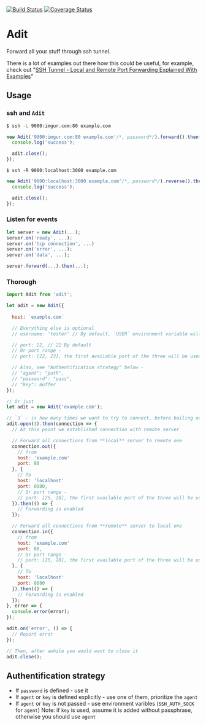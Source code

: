 [![Build Status](https://travis-ci.org/markelog/adit.svg?branch=master)](https://travis-ci.org/markelog/adit)
[![Coverage Status](https://coveralls.io/repos/github/markelog/adit/badge.svg?branch=master&t=CdowK8)](https://coveralls.io/github/markelog/adit?branch=master)

Adit
========================

Forward all your stuff through ssh tunnel.

There is a lot of examples out there how this could be useful, for example, check out "[SSH Tunnel - Local and Remote Port Forwarding Explained With Examples](http://blog.trackets.com/2014/05/17/ssh-tunnel-local-and-remote-port-forwarding-explained-with-examples.html)"

## Usage

### ssh and `Adit`
```sh
$ ssh -L 9000:imgur.com:80 example.com
```

```js
new Adit('9000:imgur.com:80 example.com'/*, password*/).forward().then(adit => {
  console.log('success');

  adit.close();
});
```

`$ ssh -R 9000:localhost:3000 example.com`

```js
new Adit('9000:localhost:3000 example.com'/*, password*/).reverse().then(adit => {
  console.log('success');

  adit.close();
});
```
### Listen for events
```js
let server = new Adit(...);
server.on('ready', ...);
server.on('tcp connection', ...)
server.on('error', ...);
server.on('data', ...);

server.forward(...).then(...);
```

### Thorough  

```js
import Adit from 'adit';

let adit = new Adit({
  
  host: `example.com`

  // Everything else is optional
  // username: 'tester' // By default, `USER` environment variable will be used

  // port: 22, // 22 By default
  // Or port range - 
  // port: [22, 23], the first available port of the three will be used

  // Also, see "Authentification strategy" below - 
  // "agent": "path",
  // "password": "pass",
  // "key": Buffer
});

// Or just
let adit = new Adit('example.com');

// `3` - is how many times we want to try to connect, before bailing out */
adit.open(3).then(connection => {
  // At this point we established connection with remote server

  // Forward all connections from **local** server to remote one
  connection.out({
    // from
    host: 'example.com'
    port: 80
  }, {
    // To
    host: 'localhost'
    port: 8080,
    // Or port range - 
    // port: [25, 28], the first available port of the three will be used
  }).then(() => {
    // Forwarding is enabled
  });

  // Forward all connections from **remote** server to local one
  connection.in({
    // from
    host: 'example.com'
    port: 80,
    // Or port range - 
    // port: [25, 28], the first available port of the three will be used
  }, {
    // To
    host: 'localhost'
    port: 8080
  }).then(() => {
    // Forwarding is enabled
  });
}, error => {
  console.error(error);
});

adit.on('error', () => {
  // Report error
});

// Then, after awhile you would want to close it
adit.close();
```

## Authentification strategy
* If `password` is defined - use it
* If `agent` or `key` is defined explicitly - use one of them, prioritize the `agent`
* If `agent` or `key` is not passed - use environment varibles (`SSH_AUTH_SOCK` for `agent`) 
Note: if `key` is used, assume it is added without passphrase, otherwise you should use `agent`

